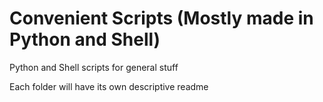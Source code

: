 # Convenient Scripts (Mostly made in Python and Shell)

Python and Shell scripts for general stuff

Each folder will have its own descriptive readme
